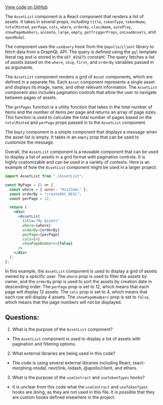 [View code on GitHub](zoo-labs/zoo/blob/master/core/src/zoo/AssetList.tsx)

The `AssetList` component is a React component that renders a list of assets. It takes in several props, including `title`, `tokenType`, `tokenName`, `totalMinted`, `perPage`, `cols`, `where`, `orderBy`, `className`, `autoPlay`, `showPageNumbers`, `animate`, `large`, `empty`, `getTriggerProps`, `onLoadAssets`, and `openModal`. 

The component uses the `useQuery` hook from the `@apollo/client` library to fetch data from a GraphQL API. The query is defined using the `gql` template literal tag and is stored in the `GET_ASSETS` constant. The query fetches a list of assets based on the `where`, `skip`, `first`, and `orderBy` variables passed in as arguments. 

The `AssetList` component renders a grid of `Asset` components, which are defined in a separate file. Each `Asset` component represents a single asset and displays its image, name, and other relevant information. The `AssetList` component also includes pagination controls that allow the user to navigate between pages of assets. 

The `getPages` function is a utility function that takes in the total number of items and the number of items per page and returns an array of page sizes. This function is used to calculate the total number of pages based on the `totalMinted` and `perPage` props passed in to the `AssetList` component. 

The `Empty` component is a simple component that displays a message when the asset list is empty. It takes in an `empty` prop that can be used to customize the message. 

Overall, the `AssetList` component is a reusable component that can be used to display a list of assets in a grid format with pagination controls. It is highly customizable and can be used in a variety of contexts. Here is an example of how the `AssetList` component might be used in a larger project:

```jsx
import AssetList from "./AssetList";

const MyPage = () => {
  const where = { owner: "0x123abc" };
  const orderBy = "createdAt_DESC";
  const perPage = 12;

  return (
    <div>
      <AssetList
        title="My Assets"
        where={where}
        orderBy={orderBy}
        perPage={perPage}
        cols={4}
        showPageNumbers={false}
      />
    </div>
  );
};
```

In this example, the `AssetList` component is used to display a grid of assets owned by a specific user. The `where` prop is used to filter the assets by owner, and the `orderBy` prop is used to sort the assets by creation date in descending order. The `perPage` prop is set to 12, which means that each page will display 12 assets. The `cols` prop is set to 4, which means that each row will display 4 assets. The `showPageNumbers` prop is set to `false`, which means that the page numbers will not be displayed.
## Questions: 
 1. What is the purpose of the `AssetList` component?
- The `AssetList` component is used to display a list of assets with pagination and filtering options.

2. What external libraries are being used in this code?
- The code is using several external libraries including React, react-morphing-modal, next/link, lodash, @apollo/client, and ethers.

3. What is the purpose of the `useContract` and `useTokenTypes` hooks?
- It is unclear from this code what the `useContract` and `useTokenTypes` hooks are doing, as they are not used in this file. It is possible that they are custom hooks defined elsewhere in the project.